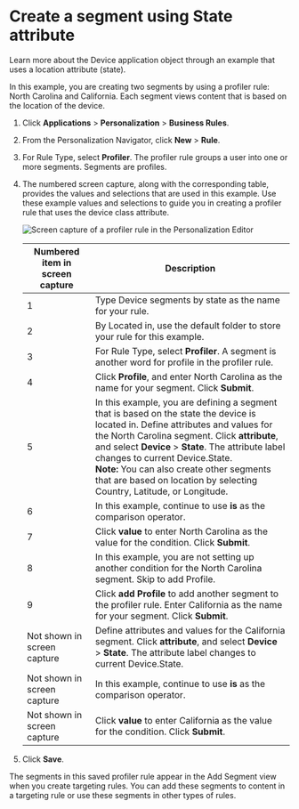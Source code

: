 # Create a segment using State attribute

Learn more about the Device application object through an example that uses a location attribute \(state\).

In this example, you are creating two segments by using a profiler rule: North Carolina and California. Each segment views content that is based on the location of the device.

1.  Click **Applications** \> **Personalization** \> **Business Rules**.

2.  From the Personalization Navigator, click **New** \> **Rule**.

3.  For Rule Type, select **Profiler**. The profiler rule groups a user into one or more segments. Segments are profiles.

4.  The numbered screen capture, along with the corresponding table, provides the values and selections that are used in this example. Use these example values and selections to guide you in creating a profiler rule that uses the device class attribute.

    ![Screen capture of a profiler rule in the Personalization Editor](../../../../../../images/segment_profiler2.jpg)

    |Numbered item in screen capture|Description|
    |-------------------------------|-----------|
    |1|Type Device segments by state as the name for your rule.|
    |2|By Located in, use the default folder to store your rule for this example.|
    |3|For Rule Type, select **Profiler**. A segment is another word for profile in the profiler rule.|
    |4|Click **Profile**, and enter North Carolina as the name for your segment. Click **Submit**.|
    |5|In this example, you are defining a segment that is based on the state the device is located in. Define attributes and values for the North Carolina segment. Click **attribute**, and select **Device** \> **State**. The attribute label changes to current Device.State. <br> **Note:** You can also create other segments that are based on location by selecting Country, Latitude, or Longitude.|
    |6|In this example, continue to use **is** as the comparison operator.|
    |7|Click **value** to enter North Carolina as the value for the condition. Click **Submit**.|
    |8|In this example, you are not setting up another condition for the North Carolina segment. Skip to add Profile.|
    |9|Click **add Profile** to add another segment to the profiler rule. Enter California as the name for your segment. Click **Submit**.|
    |Not shown in screen capture|Define attributes and values for the California segment. Click **attribute**, and select **Device** \> **State**. The attribute label changes to current Device.State.|
    |Not shown in screen capture|In this example, continue to use **is** as the comparison operator.|
    |Not shown in screen capture|Click **value** to enter California as the value for the condition. Click **Submit**.|

5.  Click **Save**.


The segments in this saved profiler rule appear in the Add Segment view when you create targeting rules. You can add these segments to content in a targeting rule or use these segments in other types of rules.


